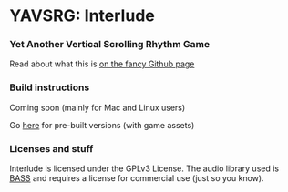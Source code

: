 # **YAVSRG: Interlude**
### Yet Another Vertical Scrolling Rhythm Game

Read about what this is [on the fancy Github page](https://percyqaz.github.io/YAVSRG)

### Build instructions

Coming soon (mainly for Mac and Linux users)

Go [here](https://github.com/percyqaz/YAVSRG/releases) for pre-built versions (with game assets)

### Licenses and stuff

Interlude is licensed under the GPLv3 License.
The audio library used is [BASS](http://www.un4seen.com/bass.html) and requires a license for commercial use (just so you know).
